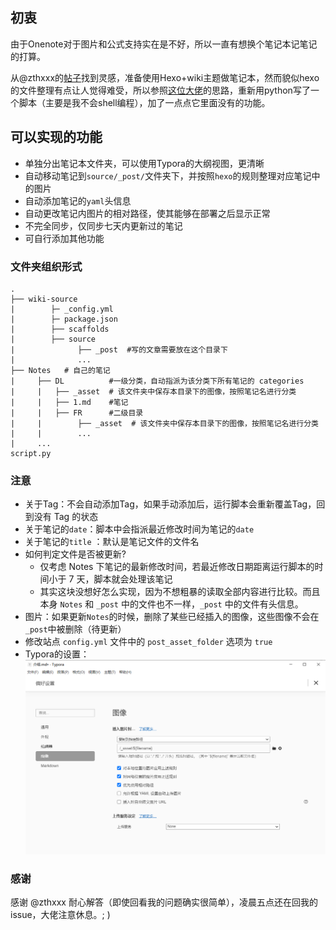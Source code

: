 ## 初衷

由于Onenote对于图片和公式支持实在是不好，所以一直有想换个笔记本记笔记的打算。

从@zthxxx的[帖子](https://www.v2ex.com/t/347176?p=2)找到灵感，准备使用Hexo+wiki主题做笔记本，然而貌似hexo的文件整理有点让人觉得难受，所以参照[这位大佬](https://noodlefighter.com/post/%E8%AE%A1%E7%AE%97%E6%9C%BA%E6%8A%80%E6%9C%AF-%E7%94%A8Hexo%E6%90%AD%E5%BB%BA%E4%B8%AA%E4%BA%BAWiki/)的思路，重新用python写了一个脚本（主要是我不会shell编程），加了一点点它里面没有的功能。

## 可以实现的功能

- 单独分出笔记本文件夹，可以使用Typora的大纲视图，更清晰
- 自动移动笔记到`source/_post/`文件夹下，并按照`hexo`的规则整理对应笔记中的图片
- 自动添加笔记的`yaml`头信息
- 自动更改笔记内图片的相对路径，使其能够在部署之后显示正常
- 不完全同步，仅同步七天内更新过的笔记
- 可自行添加其他功能

### 文件夹组织形式

```
.
├── wiki-source
|        ├─ _config.yml
|        ├─ package.json
|        ├── scaffolds
|        ├── source
|              ├── _post  #写的文章需要放在这个目录下
|              ...
├── Notes   # 自己的笔记
|     ├── DL          #一级分类，自动指派为该分类下所有笔记的 categories  
|     |   ├── _asset  # 该文件夹中保存本目录下的图像，按照笔记名进行分类
|     |   ├── 1.md    #笔记
|     |   ├── FR      #二级目录
|     |        ├── _asset  # 该文件夹中保存本目录下的图像，按照笔记名进行分类
|     |        ...
|     ...
script.py
```



###  注意

- 关于Tag：不会自动添加Tag，如果手动添加后，运行脚本会重新覆盖Tag，回到没有 Tag 的状态
- 关于笔记的`date`：脚本中会指派最近修改时间为笔记的`date`
- 关于笔记的`title` ：默认是笔记文件的文件名
- 如何判定文件是否被更新?
  - 仅考虑 Notes 下笔记的最新修改时间，若最近修改日期距离运行脚本的时间小于 7 天，脚本就会处理该笔记
  - 其实这块没想好怎么实现，因为不想粗暴的读取全部内容进行比较。而且本身 `Notes` 和 `_post` 中的文件也不一样，`_post` 中的文件有头信息。
- 图片：如果更新`Notes`的时候，删除了某些已经插入的图像，这些图像不会在`_post`中被删除（待更新）
- 修改站点 `config.yml` 文件中的 `post_asset_folder` 选项为 `true`
- Typora的设置：<img src="_asset/介绍/image-20200725160144682.png" alt="image-20200725160144682"  />

### 感谢

感谢 @zthxxx 耐心解答（即使回看我的问题确实很简单），凌晨五点还在回我的issue，大佬注意休息。; )

